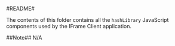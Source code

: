 #README#

The contents of this folder contains all the `hashLibrary` JavaScript components used by the IFrame Client application.

##Note##
N/A